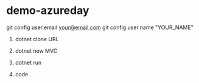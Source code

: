 # demo-azureday

git config user.email your@email.com
git config user.name "YOUR_NAME"

1. dotnet clone URL
2. dotnet new MVC
3. dotnet run

4. code .

